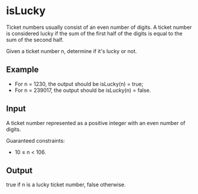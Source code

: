 # isLucky
Ticket numbers usually consist of an even number of digits. A ticket number is considered lucky if the sum of the first half of the digits is equal to the sum of the second half.

Given a ticket number n, determine if it's lucky or not.

## Example
- For n = 1230, the output should be
isLucky(n) = true;
- For n = 239017, the output should be
isLucky(n) = false.

## Input
A ticket number represented as a positive integer with an even number of digits.

Guaranteed constraints:
- 10 ≤ n < 106.

## Output
true if n is a lucky ticket number, false otherwise.
